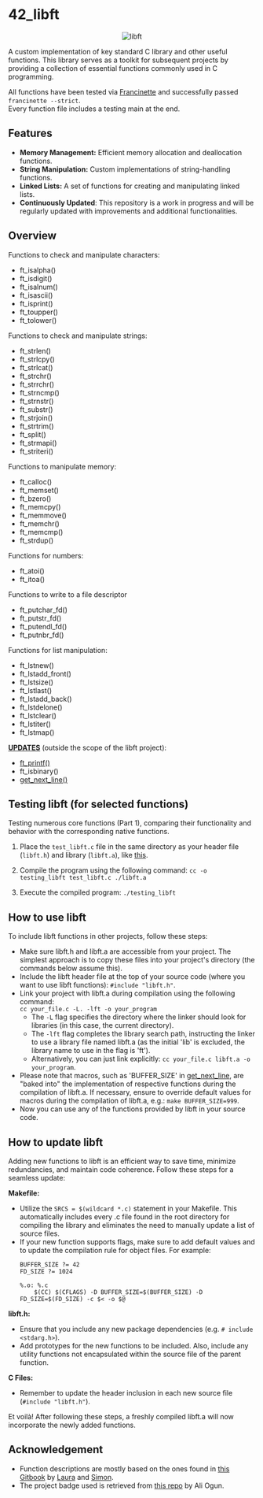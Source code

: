 # 42_libft
<p align="center">
    <img src="https://github.com/alx-sch/42_libft/assets/134595144/bce87494-3c97-4028-ab66-83a48190603d" alt="libft" />
</p>

A custom implementation of key standard C library and other useful functions. This library serves as a toolkit for subsequent projects by providing a collection of essential functions commonly used in C programming.

All functions have been tested via [Francinette](https://github.com/xicodomingues/francinette) and successfully passed `francinette --strict`.  
Every function file includes a testing main at the end.

## Features

- **Memory Management:** Efficient memory allocation and deallocation functions.
- **String Manipulation:** Custom implementations of string-handling functions.
- **Linked Lists:** A set of functions for creating and manipulating linked lists.
- **Continuously Updated**: This repository is a work in progress and will be regularly updated with improvements and additional functionalities.

## Overview

Functions to check and manipulate characters:
- ft_isalpha()
- ft_isdigit()
- ft_isalnum()
- ft_isascii()
- ft_isprint()
- ft_toupper()
- ft_tolower()

Functions to check and manipulate strings:
- ft_strlen()
- ft_strlcpy()
- ft_strlcat()
- ft_strchr()
- ft_strrchr()
- ft_strncmp()
- ft_strnstr()
- ft_substr()
- ft_strjoin()
- ft_strtrim()
- ft_split()
- ft_strmapi()
- ft_striteri()
  
Functions to manipulate memory:
- ft_calloc()
- ft_memset()
- ft_bzero()
- ft_memcpy()
- ft_memmove()
- ft_memchr()
- ft_memcmp()
- ft_strdup()
  
Functions for numbers:
- ft_atoi()
- ft_itoa()

Functions to write to a file descriptor
- ft_putchar_fd()
- ft_putstr_fd()
- ft_putendl_fd()
- ft_putnbr_fd()

Functions for list manipulation:
- ft_lstnew()
- ft_lstadd_front()
- ft_lstsize()
- ft_lstlast()
- ft_lstadd_back()
- ft_lstdelone()
- ft_lstclear()
- ft_lstiter()
- ft_lstmap()

**[UPDATES](https://github.com/alx-sch/42_libft/tree/main/updated_libft)** (outside the scope of the libft project):
- [ft_printf()](https://github.com/alx-sch/42_printf)
- ft_isbinary()
- [get_next_line()](https://github.com/alx-sch/42_get_next_line)

## Testing libft (for selected functions)

Testing numerous core functions (Part 1), comparing their functionality and behavior with the corresponding native functions.

1. Place the `test_libft.c` file in the same directory as your header file (`libft.h`) and library (`libft.a`), like [this](https://github.com/alx-sch/42_libft/tree/main/testing_libft).

2. Compile the program using the following command: `cc -o testing_libft test_libft.c ./libft.a`

3. Execute the compiled program: `./testing_libft`

## How to use libft 
To include libft functions in other projects, follow these steps:
- Make sure libft.h and libft.a are accessible from your project. The simplest approach is to copy these files into your project's directory (the commands below assume this).
- Include the libft header file at the top of your source code (where you want to use libft functions): `#include "libft.h"`.
- Link your project with libft.a during compilation using the following command:  
`cc your_file.c -L. -lft -o your_program`
    - The `-L` flag specifies the directory where the linker should look for libraries (in this case, the current directory).  
    - The `-lft` flag completes the library search path, instructing the linker to use a library file named libft.a (as the initial 'lib' is excluded, the library name to use in the flag is 'ft').
    - Alternatively, you can just link explicitly: `cc your_file.c libft.a -o your_program`.
- Please note that macros, such as 'BUFFER_SIZE' in [get_next_line](https://github.com/alx-sch/42_get_next_line), are "baked into" the implementation of respective functions during the compilation of libft.a. If necessary, ensure to override default values for macros during the compilation of libft.a, e.g.: `make BUFFER_SIZE=999`.
- Now you can use any of the functions provided by libft in your source code.

## How to update libft
Adding new functions to libft is an efficient way to save time, minimize redundancies, and maintain code coherence. Follow these steps for a seamless update:  

**Makefile:** 
- Utilize the `SRCS = $(wildcard *.c)` statement in your Makefile. This automatically includes every .c file found in the root directory for compiling the library and eliminates the need to manually update a list of source files.
- If your new function supports flags, make sure to add default values and to update the compilation rule for object files. For example:  
    ```
    BUFFER_SIZE ?= 42
    FD_SIZE ?= 1024

    %.o: %.c
	    $(CC) $(CFLAGS) -D BUFFER_SIZE=$(BUFFER_SIZE) -D FD_SIZE=$(FD_SIZE) -c $< -o $@
    ```

**libft.h:** 
- Ensure that you include any new package dependencies (e.g. `# include <stdarg.h>`).
- Add prototypes for the new functions to be included. Also, include any utility functions not encapsulated within the source file of the parent function.

**C Files:**  
- Remember to update the header inclusion in each new source file (`#include "libft.h"`).

Et voilà! After following these steps, a freshly compiled libft.a will now incorporate the newly added functions.

## Acknowledgement
- Function descriptions are mostly based on the ones found in [this Gitbook](https://42-cursus.gitbook.io/guide/rank-00/libft) by [Laura](https://github.com/TheBrisly) and [Simon](https://github.com/Laendrun).
- The project badge used is retrieved from [this repo](https://github.com/ayogun/42-project-badges) by Ali Ogun.
